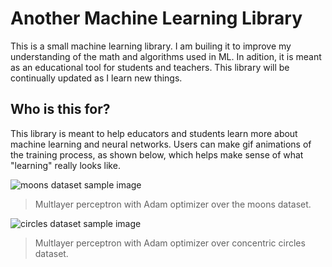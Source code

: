 # Another Machine Learning Library

This is a small machine learning library. I am builing it to improve my understanding of the math and algorithms used in ML. In adition, it is meant as an educational tool for students and teachers. This library will be continually updated as I learn new things.

## Who is this for?

This library is meant to help educators and students learn more about machine learning and neural networks. Users can make gif animations of the training process, as shown below, which helps make sense of what "learning" really looks like.

![moons dataset sample image](https://github.com/VictorSuciu/README-Assets/blob/master/ML-Library/moons_gif.gif)

> Multlayer perceptron with Adam optimizer over the moons dataset.


![circles dataset sample image](https://github.com/VictorSuciu/README-Assets/blob/master/ML-Library/circles_gif.gif)

> Multlayer perceptron with Adam optimizer over concentric circles dataset.